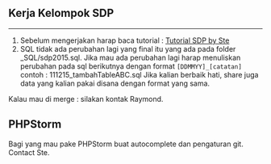 ## Kerja Kelompok SDP ##
----------
 1. Sebelum mengerjakan harap baca tutorial :  [Tutorial  SDP by Ste](https://www.dropbox.com/s/jcn2rio9g7rs1pp/Tutorial%20GITHUB%20untuk%20SDP.pdf?dl=0)
 2. SQL tidak ada perubahan lagi yang final itu yang ada pada folder _SQL/sdp2015.sql. Jika mau ada perubahan lagi harap menuliskan perubahan pada sql berikutnya dengan format `[DDMMYY]_[catatan]`
 contoh : 111215_tambahTableABC.sql
 Jika kalian berbaik hati, share juga data yang kalian pakai disana dengan format yang sama. 

Kalau mau di merge :  silakan kontak Raymond.

## PHPStorm ##
Bagi yang mau pake PHPStorm buat autocomplete dan pengaturan git. Contact Ste.